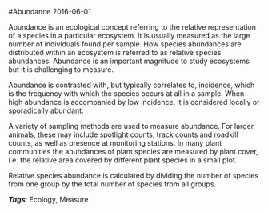 
#Abundance
2016-06-01

Abundance is an ecological concept referring to the relative representation of a species in a particular ecosystem. It is usually measured as the large number of individuals found per sample. How species abundances are distributed within an ecosystem is referred to as relative species abundances. Abundance is an important magnitude to study ecosystems but it is challenging to measure.

Abundance is contrasted with, but typically correlates to, incidence, which is the frequency with which the species occurs at all in a sample. When high abundance is accompanied by low incidence, it is considered locally or sporadically abundant.

A variety of sampling methods are used to measure abundance. For larger animals, these may include spotlight counts, track counts and roadkill counts, as well as presence at monitoring stations. In many plant communities the abundances of plant species are measured by plant cover, i.e. the relative area covered by different plant species in a small plot.

Relative species abundance is calculated by dividing the number of species from one group by the total number of species from all groups.

***Tags***: Ecology, Measure


